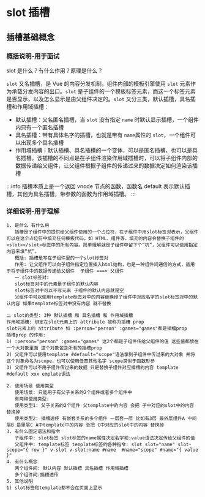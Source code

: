 # slot 插槽

## 插槽基础概念

### 概括说明-用于面试

slot 是什么？有什么作用？原理是什么？

`slot` 又名插槽，是 Vue 的内容分发机制，组件内部的模板引擎使用 `slot` 元素作为承载分发内容的出口。`slot` 是子组件的一个模板标签元素，而这一个标签元素是否显示，以及怎么显示是由父组件决定的。`slot` 又分三类，默认插槽，具名插槽和作用域插槽：

- 默认插槽：又名匿名插槽，当 `slot` 没有指定 `name` 时默认显示插槽，一个组件内只有一个匿名插槽
- 具名插槽：带有具体名字的插槽，也就是带有 `name`属性的 `slot`，一个组件可以出现多个具名插槽
- 作用域插槽：默认插槽、具名插槽的一个变体，可以是匿名插槽，也可以是具名插槽，该插槽的不同点是在子组件渲染作用域插槽时，可以将子组件内部的数据传递给父组件，让父组件根据子组件的传递过来的数据决定如何渲染该插槽

:::info
插槽本质上是一个返回 vnode 节点的函数，函数名 default 表示默认插槽，其他为具名插槽，带参数的函数为作用域插槽。
:::

### 详细说明-用于理解

```
1. 是什么 有什么用
   插槽是子组件中的提供给父组件使用的一个占位符，在子组件中用slot标签对表示，父组件可以在这个占位符中填充任何模板代码，如 HTML、组件等，填充的内容会替换子组件的<slot></slot>标签中的所有内容。简单理解就是子组件中留下个“坑”，父组件可以使用指定内容来填“坑”。
   概括: 插槽是写在子组件里的一个slot标签对
   作用: 让父组件可以向子组件指定位置插入html结构，也是一种组件间通信的方式，适用于将子组件中的数据传递给父组件  子组件 ===> 父组件
   一 slot标签对:
   slot标签对中的元素是子组件的默认内容
   slot标签对中可以不写元素 子组件的默认内容就是空
   父组件中可以使用template标签对中的内容替换掉子组件中对应名字的slot标签对中的默认内容 如果template标签对中没有内容 就不替换

二 slot的类型: 3种 默认插槽 和 具名插槽 和 作用域插槽
作用域插槽: 绑定在slot元素上的 attribute 被称为插槽 prop
slot元素上的 attribute 如 :person="person" :games="games"都是插槽prop
插槽prop 的作用:
1) :person="person" :games="games" 这2个都是子组件传给父组件的值 这些值都放在一个大对象里面 这个对象包含所有的插槽prop
2) 父组件可以使用template #default="scope"语法拿到子组件中传过来的大对象 并将这个对象命名为scope，也可以使用任意其他名字 scope类似于函数形参
3) 父组件可以不用子组件传过来的数据 只是替换子组件对应插槽的内容 template #default xxx emplate语法

2. 使用场景 使用类型
   使用场景: 只能用于有父子关系的2个组件或者多个组件中
   有两种使用类型:
   使用类型1: 父子关系的2个组件 父template中的内容 会把 子中对应的slot中的内容 替换掉
   使用类型2: 插槽透传 有嵌套关系的多个组件 一层套一层 比如有3层 最外层组件A 中间层B 最里层C A中template中的内容 会把 C中对应的slot中的内容 替换掉
3. 有什么固定语法和指令
   子组件中: slot标签 slot标签的name属性决定名字和:value语法决定传给父组件的值
   父组件中: template标签 template标签的各种指令: slot slot="name" slot-scope="{ row }" v-slot v-slot:name #name  #name="scope" #name="{ value }"
4. 有什么概念
   两个组件间: 默认内容 默认插槽 具名插槽 作用域插槽
   多个组件间:插槽透传
5. 其他说明
1) slot标签和template都不会在页面上显示
```

 